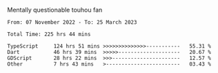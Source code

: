 Mentally questionable touhou fan

<!--START_SECTION:waka-->

```text
From: 07 November 2022 - To: 25 March 2023

Total Time: 225 hrs 44 mins

TypeScript     124 hrs 51 mins >>>>>>>>>>>>>>-----------   55.31 %
Dart           46 hrs 39 mins  >>>>>--------------------   20.67 %
GDScript       28 hrs 22 mins  >>>----------------------   12.57 %
Other          7 hrs 43 mins   >------------------------   03.43 %
```

<!--END_SECTION:waka-->
